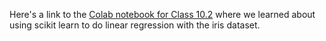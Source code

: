 Here's a link to the [Colab notebook for Class 10.2](https://colab.research.google.com/drive/1AZSrfxkPdjVX7pzaKh4nEwYu0H1LqPO9?usp=sharing) where we learned about using scikit learn to do linear regression with the iris dataset.
